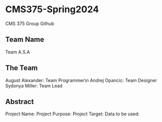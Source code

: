# CMS375-Spring2024
CMS 375 Group Github


## Team Name
Team A.S.A


## The Team

August Alexander: Team Programmer\n
Andrej Opancic: Team Designer
Sydonya Miller: Team Lead

## Abstract
Project Name:
Project Purpose:
Project Target:
Data to be used:
